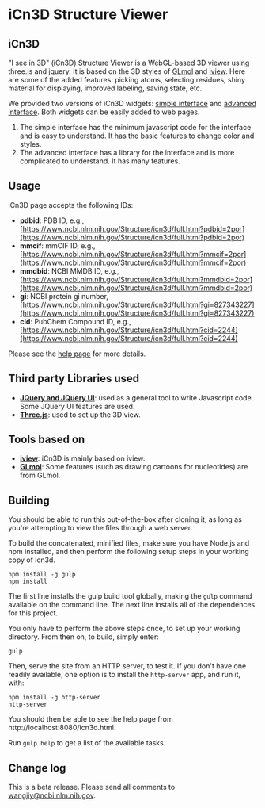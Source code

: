 # iCn3D Structure Viewer

## iCn3D

"I see in 3D" (iCn3D) Structure Viewer is a WebGL-based 3D viewer using three.js and jquery. It is based on the 3D styles of [GLmol](http://webglmol.osdn.jp/index-en.html) and [iview](http://istar.cse.cuhk.edu.hk/iview/). Here are some of the added features: picking atoms, selecting residues, shiny material for displaying, improved labeling, saving state, etc.

We provided two versions of iCn3D widgets: [simple interface](https://www.ncbi.nlm.nih.gov/Structure/icn3d/index.html?mmdbid=2por) and [advanced interface](https://www.ncbi.nlm.nih.gov/Structure/icn3d/full.html?mmdbid=2por). Both widgets can be easily added to web pages.

1. The simple interface has the minimum javascript code for the interface and is easy to understand. It has the basic features to change color and styles.
2. The advanced interface has a library for the interface and is more complicated to understand. It has many features.

  
## Usage

iCn3D page accepts the following IDs:

* <b>pdbid</b>: PDB ID, e.g., [https://www.ncbi.nlm.nih.gov/Structure/icn3d/full.html?pdbid=2por](https://www.ncbi.nlm.nih.gov/Structure/icn3d/full.html?pdbid=2por)
* <b>mmcif</b>: mmCIF ID, e.g., [https://www.ncbi.nlm.nih.gov/Structure/icn3d/full.html?mmcif=2por](https://www.ncbi.nlm.nih.gov/Structure/icn3d/full.html?mmcif=2por)
* <b>mmdbid</b>: NCBI MMDB ID, e.g., [https://www.ncbi.nlm.nih.gov/Structure/icn3d/full.html?mmdbid=2por](https://www.ncbi.nlm.nih.gov/Structure/icn3d/full.html?mmdbid=2por)
* <b>gi</b>: NCBI protein gi number, [https://www.ncbi.nlm.nih.gov/Structure/icn3d/full.html?gi=827343227](https://www.ncbi.nlm.nih.gov/Structure/icn3d/full.html?gi=827343227)
* <b>cid</b>: PubChem Compound ID, e.g., [https://www.ncbi.nlm.nih.gov/Structure/icn3d/full.html?cid=2244](https://www.ncbi.nlm.nih.gov/Structure/icn3d/full.html?cid=2244)

Please see the [help page](https://www.ncbi.nlm.nih.gov/Structure/icn3d/icn3d.html) for more details.


## Third party Libraries used

* **[JQuery and JQuery UI](https://jquery.com/)**: used as a general tool to write Javascript code. Some JQuery UI features are used.
* **[Three.js](http://threejs.org/)**: used to set up the 3D view.


## Tools based on

* **[iview](http://istar.cse.cuhk.edu.hk/iview/)**: iCn3D is mainly based on iview.
* **[GLmol](http://webglmol.osdn.jp/index-en.html)**: Some features (such as drawing cartoons for nucleotides) are from GLmol.


## Building

You should be able to run this out-of-the-box after cloning it, as long as you're attempting to view the files through a web server.

To build the concatenated, minified files, make sure you have Node.js and npm installed, and then perform the following setup steps in your working copy of icn3d. 

```
npm install -g gulp
npm install
```

The first line installs the gulp build tool globally, making the `gulp` command available on the command line. The next line installs all of the dependences for this project.

You only have to perform the above steps once, to set up your working directory. From then on, to build, simply enter:

```
gulp
```

Then, serve the site from an HTTP server, to test it. If you don't have one readily available, one option is to install the `http-server` app, and run it, with:

```
npm install -g http-server
http-server
```

You should then be able to see the help page from http://localhost:8080/icn3d.html.

Run `gulp help` to get a list of the available tasks.



## Change log

This is a beta release. Please send all comments to wangjiy@ncbi.nlm.nih.gov. 
